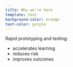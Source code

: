 ```yaml
---
title: Why we’re here
template: text
background-color: orange
text-color: purple
---
```


Rapid prototyping and testing:

- accelerates learning
- reduces risk
- improves outcomes